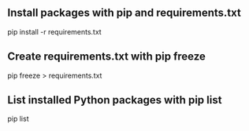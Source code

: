 ## Install packages with pip and requirements.txt
pip install -r requirements.txt

## Create requirements.txt with pip freeze
pip freeze > requirements.txt

## List installed Python packages with pip list
pip list